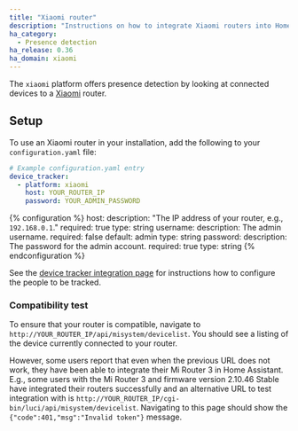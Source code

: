 ```yaml
---
title: "Xiaomi router"
description: "Instructions on how to integrate Xiaomi routers into Home Assistant."
ha_category:
  - Presence detection
ha_release: 0.36
ha_domain: xiaomi
---
```


The `xiaomi` platform offers presence detection by looking at connected devices to a [Xiaomi](http://miwifi.com) router.

## Setup

To use an Xiaomi router in your installation, add the following to your `configuration.yaml` file:

```yaml
# Example configuration.yaml entry
device_tracker:
  - platform: xiaomi
    host: YOUR_ROUTER_IP
    password: YOUR_ADMIN_PASSWORD
```

{% configuration %}
host:
  description: "The IP address of your router, e.g., `192.168.0.1`."
  required: true
  type: string
username:
  description: The admin username.
  required: false
  default: admin
  type: string
password:
  description: The password for the admin account.
  required: true
  type: string
{% endconfiguration %}

See the [device tracker integration page](/integrations/device_tracker/) for instructions how to configure the people to be tracked.

### Compatibility test

To ensure that your router is compatible, navigate to `http://YOUR_ROUTER_IP/api/misystem/devicelist`.
You should see a listing of the device currently connected to your router.

However, some users report that even when the previous URL does not work, they have been able to integrate their Mi Router 3 in Home Assistant. E.g., some users with the Mi Router 3 and firmware version 2.10.46 Stable have integrated their routers successfully and an alternative URL to test integration with is `http://YOUR_ROUTER_IP/cgi-bin/luci/api/misystem/devicelist`. Navigating to this page should show the `{"code":401,"msg":"Invalid token"}` message.
